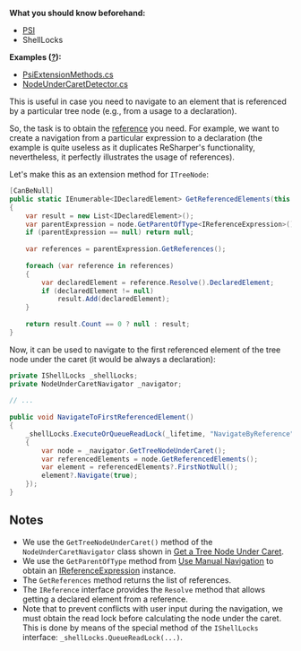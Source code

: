 [//]: # (title: Get a Tree Node by Reference)

**What you should know beforehand:**
* [PSI](NavigateCode.md#psi-basics)
* ShellLocks

**Examples ([?](HowTo_HowTo.md#sample-solution)):**
* [PsiExtensionMethods.cs](https://github.com/JetBrains/sample-resharper-plugin/blob/master/SampleReSharperPlugin/src/PsiNavigation/PsiExtensionMethods.cs)
* [NodeUnderCaretDetector.cs](https://github.com/JetBrains/sample-resharper-plugin/blob/master/SampleReSharperPlugin/src/PsiNavigation/NodeUnderCaretDetector.cs)

This is useful in case you need to navigate to an element that is referenced by a particular tree node (e.g., from a usage to a declaration).

So, the task is to obtain the [reference](NavigateCode.md#psi-basics) you need. For example, we want to create a navigation from a particular expression to a declaration (the example is quite useless as it duplicates ReSharper's functionality, nevertheless, it perfectly illustrates the usage of references).

Let's make this as an extension method for `ITreeNode`:

```csharp
[CanBeNull]
public static IEnumerable<IDeclaredElement> GetReferencedElements(this ITreeNode node)
{
    var result = new List<IDeclaredElement>();
    var parentExpression = node.GetParentOfType<IReferenceExpression>();
    if (parentExpression == null) return null;            
                          
    var references = parentExpression.GetReferences();            
 
    foreach (var reference in references)
    {
        var declaredElement = reference.Resolve().DeclaredElement;
        if (declaredElement != null)
            result.Add(declaredElement);
    }
 
    return result.Count == 0 ? null : result;
}
```

Now, it can be used to navigate to the first referenced element of the tree node under the caret (it would be always a declaration):

```csharp
private IShellLocks _shellLocks;
private NodeUnderCaretNavigator _navigator;
 
// ...
 
public void NavigateToFirstReferencedElement()
{
    _shellLocks.ExecuteOrQueueReadLock(_lifetime, "NavigateByReference", () =>
    {
        var node = _navigator.GetTreeNodeUnderCaret();
        var referencedElements = node.GetReferencedElements();
        var element = referencedElements?.FirstNotNull();
        element?.Navigate(true);
    });
}
```

## Notes
* We use the `GetTreeNodeUnderCaret()` method of the `NodeUnderCaretNavigator` class shown in [Get a Tree Node Under Caret](GetTreeNodeUnderCaret.md).
* We use the `GetParentOfType` method from [Use Manual Navigation](UseManualNavigation.md) to obtain an [IReferenceExpression](NavigateCode.md#psi-basics) instance.
* The `GetReferences` method returns the list of references.
* The `IReference` interface provides the `Resolve` method that allows getting a declared element from a reference.
* Note that to prevent conflicts with user input during the navigation, we must obtain the read lock before calculating the node under the caret. This is done by means of the special method of the `IShellLocks` interface: `_shellLocks.QueueReadLock(...)`.
